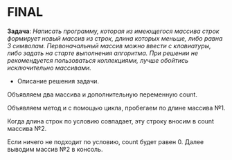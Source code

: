 # FINAL
**Задача**: *Написать программу, которая из имеющегося массива строк формирует новый массив из строк, длина которых меньше, либо равна 3 символам. Первоначальный массив можно ввести с клавиатуры, либо задать на старте выполнения алгоритма. При решении не рекомендуется пользоваться коллекциями, лучше обойтись исключительно массивами.*

- Описание решения задачи.

Объявляем два массива и дополнительную переменную count.

Объявляем метод и с помощью цикла, пробегаем по длине массива №1.

Когда длина строк по условию совпадает, эту строку вносим в count массива №2. 

Если ничего не подходит по условию, count будет равен 0.
Далее выводим массив №2 в консоль.